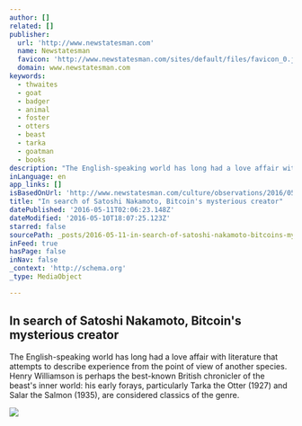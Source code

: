 ```yaml
---
author: []
related: []
publisher:
  url: 'http://www.newstatesman.com'
  name: Newstatesman
  favicon: 'http://www.newstatesman.com/sites/default/files/favicon_0.jpg'
  domain: www.newstatesman.com
keywords:
  - thwaites
  - goat
  - badger
  - animal
  - foster
  - otters
  - beast
  - tarka
  - goatman
  - books
description: "The English-speaking world has long had a love affair with literature that attempts to describe experience from the point of view of another species. Henry Williamson is perhaps the best-known British chronicler of the beast's inner world: his early forays, particularly Tarka the Otter (1927) and Salar the Salmon (1935), are considered classics of the genre."
inLanguage: en
app_links: []
isBasedOnUrl: 'http://www.newstatesman.com/culture/observations/2016/05/search-satoshi-nakamoto-bitcoins-mysterious-creator'
title: "In search of Satoshi Nakamoto, Bitcoin's mysterious creator"
datePublished: '2016-05-11T02:06:23.148Z'
dateModified: '2016-05-10T18:07:25.123Z'
starred: false
sourcePath: _posts/2016-05-11-in-search-of-satoshi-nakamoto-bitcoins-mysterious-creator.md
inFeed: true
hasPage: false
inNav: false
_context: 'http://schema.org'
_type: MediaObject

---
```

<article style=""><h1>In search of Satoshi Nakamoto, Bitcoin's mysterious creator</h1><p>The English-speaking world has long had a love affair with literature that attempts to describe experience from the point of view of another species. Henry Williamson is perhaps the best-known British chronicler of the beast's inner world: his early forays, particularly Tarka the Otter (1927) and Salar the Salmon (1935), are considered classics of the genre.</p><img src="http://www.newstatesman.com/sites/default/files/styles/thumb_730/public/blogs_2016/05/gettyimages-475483873.jpg?itok=0P5TDjkd" /></article>